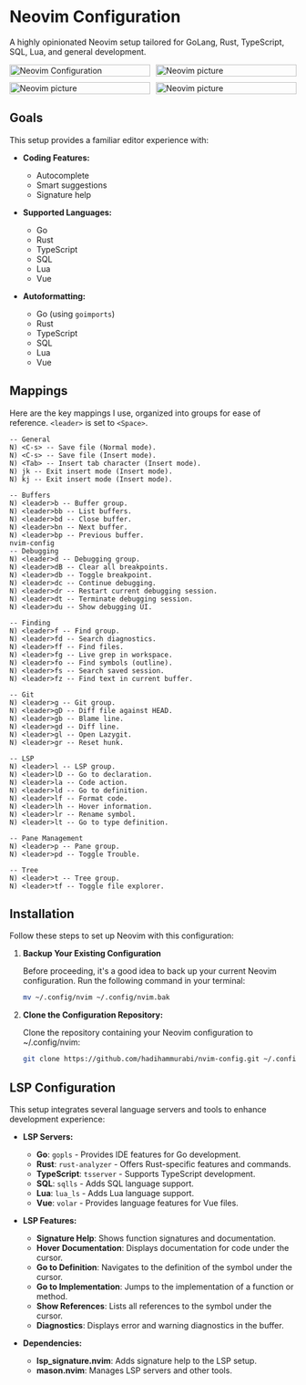 # Neovim Configuration

A highly opinionated Neovim setup tailored for GoLang, Rust, TypeScript, SQL, Lua, and general development.


<div style="display: grid; grid-template-columns: repeat(2, 1fr); gap: 10px;">
  <img src="https://res.cloudinary.com/ds2haxmjz/image/upload/v1724737569/neovim/qxudg81qcuaprdhymwi1.png" alt="Neovim Configuration" style="width: 100%; height: auto;"/>
  <img src="https://res.cloudinary.com/ds2haxmjz/image/upload/v1724736388/neovim/gzcqwjoklqs3fcufs3i0.png" alt="Neovim picture" style="width: 100%; height: auto;"/>
  <img src="https://res.cloudinary.com/ds2haxmjz/image/upload/v1724736370/neovim/wygofkcr20xtedwyx8rr.png" alt="Neovim picture" style="width: 100%; height: auto;"/>
  <img src="https://res.cloudinary.com/ds2haxmjz/image/upload/v1724736336/neovim/qvrzb86jat6sgjy5cxtn.png" alt="Neovim picture" style="width: 100%; height: auto;"/>

</div>

## Goals

This setup provides a familiar editor experience with:

- **Coding Features:**
  - Autocomplete
  - Smart suggestions
  - Signature help

- **Supported Languages:**
  - Go
  - Rust
  - TypeScript
  - SQL
  - Lua
  - Vue

- **Autoformatting:**
  - Go (using `goimports`)
  - Rust
  - TypeScript
  - SQL
  - Lua
  - Vue

## Mappings

Here are the key mappings I use, organized into groups for ease of reference. `<leader>` is set to `<Space>`.

```plaintext
-- General
N) <C-s> -- Save file (Normal mode).
N) <C-s> -- Save file (Insert mode).
N) <Tab> -- Insert tab character (Insert mode).
N) jk -- Exit insert mode (Insert mode).
N) kj -- Exit insert mode (Insert mode).

-- Buffers
N) <leader>b -- Buffer group.
N) <leader>bb -- List buffers.
N) <leader>bd -- Close buffer.
N) <leader>bn -- Next buffer.
N) <leader>bp -- Previous buffer.
nvim-config
-- Debugging
N) <leader>d -- Debugging group.
N) <leader>dB -- Clear all breakpoints.
N) <leader>db -- Toggle breakpoint.
N) <leader>dc -- Continue debugging.
N) <leader>dr -- Restart current debugging session.
N) <leader>dt -- Terminate debugging session.
N) <leader>du -- Show debugging UI.

-- Finding
N) <leader>f -- Find group.
N) <leader>fd -- Search diagnostics.
N) <leader>ff -- Find files.
N) <leader>fg -- Live grep in workspace.
N) <leader>fo -- Find symbols (outline).
N) <leader>fs -- Search saved session.
N) <leader>fz -- Find text in current buffer.

-- Git
N) <leader>g -- Git group.
N) <leader>gD -- Diff file against HEAD.
N) <leader>gb -- Blame line.
N) <leader>gd -- Diff line.
N) <leader>gl -- Open Lazygit.
N) <leader>gr -- Reset hunk.

-- LSP
N) <leader>l -- LSP group.
N) <leader>lD -- Go to declaration.
N) <leader>la -- Code action.
N) <leader>ld -- Go to definition.
N) <leader>lf -- Format code.
N) <leader>lh -- Hover information.
N) <leader>lr -- Rename symbol.
N) <leader>lt -- Go to type definition.

-- Pane Management
N) <leader>p -- Pane group.
N) <leader>pd -- Toggle Trouble.

-- Tree
N) <leader>t -- Tree group.
N) <leader>tf -- Toggle file explorer.
```

## Installation

Follow these steps to set up Neovim with this configuration:

1. **Backup Your Existing Configuration**

    Before proceeding, it's a good idea to back up your current Neovim configuration. Run the following command in your terminal:

    ```bash
    mv ~/.config/nvim ~/.config/nvim.bak
    ```

2. **Clone the Configuration Repository:**

    Clone the repository containing your Neovim configuration to ~/.config/nvim:

    ```bash
    git clone https://github.com/hadihammurabi/nvim-config.git ~/.config/nvim
    ```

## LSP Configuration

This setup integrates several language servers and tools to enhance development experience:

- **LSP Servers:**
  - **Go**: `gopls` - Provides IDE features for Go development.
  - **Rust**: `rust-analyzer` - Offers Rust-specific features and commands.
  - **TypeScript**: `tsserver` - Supports TypeScript development.
  - **SQL**: `sqlls` - Adds SQL language support.
  - **Lua**: `lua_ls` - Adds Lua language support.
  - **Vue**: `volar` - Provides language features for Vue files.

- **LSP Features:**
  - **Signature Help**: Shows function signatures and documentation.
  - **Hover Documentation**: Displays documentation for code under the cursor.
  - **Go to Definition**: Navigates to the definition of the symbol under the cursor.
  - **Go to Implementation**: Jumps to the implementation of a function or method.
  - **Show References**: Lists all references to the symbol under the cursor.
  - **Diagnostics**: Displays error and warning diagnostics in the buffer.

- **Dependencies:**
  - **lsp_signature.nvim**: Adds signature help to the LSP setup.
  - **mason.nvim**: Manages LSP servers and other tools.

